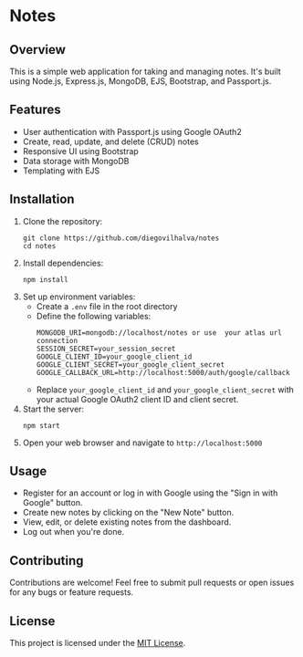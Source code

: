 

# Notes

## Overview
This is a simple web application for taking and managing notes. It's built using Node.js, Express.js, MongoDB, EJS, Bootstrap, and Passport.js.

## Features
- User authentication with Passport.js using Google OAuth2
- Create, read, update, and delete (CRUD) notes
- Responsive UI using Bootstrap
- Data storage with MongoDB
- Templating with EJS

## Installation
1. Clone the repository:
   ```
   git clone https://github.com/diegovilhalva/notes
   cd notes 
   ```
2. Install dependencies:
   ```
   npm install
   ```
3. Set up environment variables:
   - Create a `.env` file in the root directory
   - Define the following variables:
     ```
     MONGODB_URI=mongodb://localhost/notes or use  your atlas url connection
     SESSION_SECRET=your_session_secret
     GOOGLE_CLIENT_ID=your_google_client_id
     GOOGLE_CLIENT_SECRET=your_google_client_secret
     GOOGLE_CALLBACK_URL=http://localhost:5000/auth/google/callback
     ```
   - Replace `your_google_client_id` and `your_google_client_secret` with your actual Google OAuth2 client ID and client secret.
4. Start the server:
   ```
   npm start
   ```
5. Open your web browser and navigate to `http://localhost:5000`

## Usage
- Register for an account or log in with Google using the "Sign in with Google" button.
- Create new notes by clicking on the "New Note" button.
- View, edit, or delete existing notes from the dashboard.
- Log out when you're done.

## Contributing
Contributions are welcome! Feel free to submit pull requests or open issues for any bugs or feature requests.

## License
This project is licensed under the [MIT License](LICENSE).

